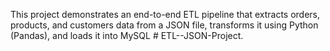 This project demonstrates an end-to-end ETL pipeline that extracts orders, products, and customers data from a JSON file, transforms it using Python (Pandas), and loads it into MySQL # ETL--JSON-Project.
